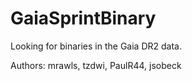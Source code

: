 # GaiaSprintBinary
Looking for binaries in the Gaia DR2 data.

Authors: mrawls, tzdwi, PaulR44, jsobeck
